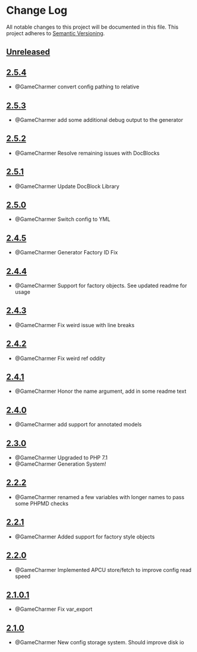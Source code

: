 
# Change Log
All notable changes to this project will be documented in this file.
This project adheres to [Semantic Versioning](http://semver.org/).

## [Unreleased](https://github.com/KongHack/Object-Manager/commits/master)




## [2.5.4](https://github.com/KongHack/Object-Manager/releases/tag/2.5.4)
 - @GameCharmer convert config pathing to relative


## [2.5.3](https://github.com/KongHack/Object-Manager/releases/tag/2.5.3)
 - @GameCharmer add some additional debug output to the generator
 

## [2.5.2](https://github.com/KongHack/Object-Manager/releases/tag/2.5.2)
 - @GameCharmer Resolve remaining issues with DocBlocks


## [2.5.1](https://github.com/KongHack/Object-Manager/releases/tag/2.5.1)
 - @GameCharmer Update DocBlock Library


## [2.5.0](https://github.com/KongHack/Object-Manager/releases/tag/2.5.0)
 - @GameCharmer Switch config to YML


## [2.4.5](https://github.com/KongHack/Object-Manager/releases/tag/2.4.5)
 - @GameCharmer Generator Factory ID Fix
 

## [2.4.4](https://github.com/KongHack/Object-Manager/releases/tag/2.4.4)
 - @GameCharmer Support for factory objects.  See updated readme for usage


## [2.4.3](https://github.com/KongHack/Object-Manager/releases/tag/2.4.3)
 - @GameCharmer Fix weird issue with line breaks


## [2.4.2](https://github.com/KongHack/Object-Manager/releases/tag/2.4.2)
 - @GameCharmer Fix weird ref oddity


## [2.4.1](https://github.com/KongHack/Object-Manager/releases/tag/2.4.1)
 - @GameCharmer Honor the name argument, add in some readme text


## [2.4.0](https://github.com/KongHack/Object-Manager/releases/tag/2.4.0)
 - @GameCharmer add support for annotated models
 

## [2.3.0](https://github.com/KongHack/Object-Manager/releases/tag/2.3.0)
 - @GameCharmer Upgraded to PHP 7.1
 - @GameCharmer Generation System!


## [2.2.2](https://github.com/KongHack/Object-Manager/releases/tag/2.2.2)
 - @GameCharmer renamed a few variables with longer names to pass some PHPMD checks


## [2.2.1](https://github.com/KongHack/Object-Manager/releases/tag/2.2.1)
 - @GameCharmer Added support for factory style objects


## [2.2.0](https://github.com/KongHack/Object-Manager/releases/tag/2.2.0)
 - @GameCharmer Implemented APCU store/fetch to improve config read speed


## [2.1.0.1](https://github.com/KongHack/Object-Manager/releases/tag/2.1.1)
 - @GameCharmer Fix var_export


## [2.1.0](https://github.com/KongHack/Object-Manager/releases/tag/2.1.0)
 - @GameCharmer New config storage system.  Should improve disk io
 